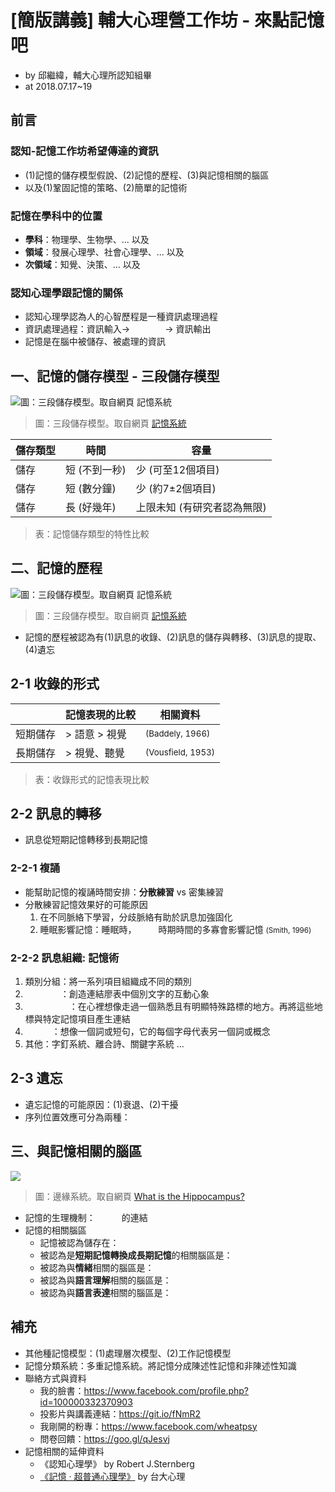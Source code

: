 # [簡版講義] 輔大心理營工作坊 - 來點記憶吧

- by 邱繼緯，輔大心理所認知組畢
- at 2018.07.17~19

## 前言

### 認知-記憶工作坊希望傳達的資訊

* (1)記憶的儲存模型假說、(2)記憶的歷程、(3)與記憶相關的腦區
* 以及(1)鞏固記憶的策略、(2)簡單的記憶術

### 記憶在學科中的位置

- **學科**：物理學、生物學、... 以及 
- **領域**：發展心理學、社會心理學、... 以及 
- **次領域**：知覺、決策、... 以及

### 認知心理學跟記憶的關係

* 認知心理學認為人的心智歷程是一種資訊處理過程
* 資訊處理過程：資訊輸入→　　　　→ 資訊輸出
* 記憶是在腦中被儲存、被處理的資訊

## 一、記憶的儲存模型 - 三段儲存模型

![圖：三段儲存模型。取自網頁 [記憶系統](http://www.hksports.net/hkpe/motor_learning/memory_system.htm) ](https://i.imgur.com/DW2qFN3.png) 

> 圖：三段儲存模型。取自網頁 [記憶系統](http://www.hksports.net/hkpe/motor_learning/memory_system.htm) 

| 儲存類型 | 時間          | 容量                        |
| -------- | ------------- | --------------------------- |
| 儲存     | 短 (不到一秒) | 少 (可至12個項目)           |
| 儲存     | 短 (數分鐘)   | 少 (約7±2個項目)            |
| 儲存     | 長 (好幾年)   | 上限未知 (有研究者認為無限) |

> 表：記憶儲存類型的特性比較

## 二、記憶的歷程

![圖：三段儲存模型。取自網頁 [記憶系統](http://www.hksports.net/hkpe/motor_learning/memory_system.htm) ](https://i.imgur.com/DW2qFN3.png) 

> 圖：三段儲存模型。取自網頁 [記憶系統](http://www.hksports.net/hkpe/motor_learning/memory_system.htm) 

* 記憶的歷程被認為有(1)訊息的收錄、(2)訊息的儲存與轉移、(3)訊息的提取、(4)遺忘

## 2-1 收錄的形式 

|          | 記憶表現的比較     | 相關資料          |
| -------- | ------------------ | ----------------- |
| 短期儲存 | > 語意 > 視覺 | <small>(Baddely, 1966)</small>   |
| 長期儲存 | > 視覺、聽覺 | <small>(Vousfield, 1953)</small> |

> 表：收錄形式的記憶表現比較

## 2-2 訊息的轉移 

* 訊息從短期記憶轉移到長期記憶 

### 2-2-1 複誦 

* 能幫助記憶的複誦時間安排：**分散練習** vs 密集練習
* 分散練習記憶效果好的可能原因
  1. 在不同脈絡下學習，分歧脈絡有助於訊息加強固化
  2. 睡眠影響記憶：睡眠時，　　　時期時間的多寡會影響記憶 <small>(Smith, 1996)</small>

### 2-2-2 訊息組織: 記憶術 

1. 類別分組：將一系列項目組織成不同的類別
2. 　　　　：創造連結廖表中個別文字的互動心象
3. 　　　　　：在心裡想像走過一個熟悉且有明顯特殊路標的地方。再將這些地標與特定記憶項目產生連結
4. 　　　：想像一個詞或短句，它的每個字母代表另一個詞或概念
5. 其他：字釘系統、離合詩、關鍵字系統 ...

## 2-3 遺忘 

* 遺忘記憶的可能原因：(1)衰退、(2)干擾
* 序列位置效應可分為兩種：

## 三、與記憶相關的腦區 

![](https://i.imgur.com/WaTgfx9.png)

> 圖：邊緣系統。取自網頁 [What is the Hippocampus?](https://reliawire.com/hippocampus/)

* 記憶的生理機制：　　　的連結
* 記憶的相關腦區
  * 記憶被認為儲存在：
  * 被認為是**短期記憶轉換成長期記憶**的相關腦區是：
  * 被認為與**情緒**相關的腦區是：
  * 被認為與**語言理解**相關的腦區是：
  * 被認為與**語言表達**相關的腦區是：

## 補充

* 其他種記憶模型：(1)處理層次模型、(2)工作記憶模型
* 記憶分類系統：多重記憶系統。將記憶分成陳述性記憶和非陳述性知識
* 聯絡方式與資料
  * 我的臉書：https://www.facebook.com/profile.php?id=100000332370903 
  * 投影片與講義連結：https://git.io/fNmR2
  * 我剛開的粉專：https://www.facebook.com/wheatpsy
  * 問卷回饋：https://goo.gl/qJesvj
* 記憶相關的延伸資料
  * 《認知心理學》 by Robert J.Sternberg
  * [《記憶 · 超普通心理學》](https://spiketren.gitbooks.io/psy101/ch7/intro.html) by 台大心理	